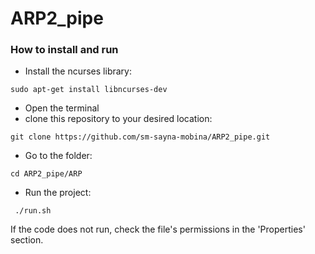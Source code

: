 # ARP2_pipe

### How to install and run ###
- Install the ncurses library:
```console
sudo apt-get install libncurses-dev
```
- Open the terminal
- clone this repository to your desired location:
<pre><code>git clone https://github.com/sm-sayna-mobina/ARP2_pipe.git</code></pre>
- Go to the folder:
<pre><code>cd ARP2_pipe/ARP</code></pre>
- Run the project:
 <pre><code> ./run.sh </code></pre>
 If the code does not run, check the file's permissions in the 'Properties' section.

